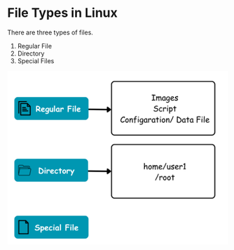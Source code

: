 # File Types in Linux

There are three types of files.

1. Regular File
2. Directory
3. Special Files

<img align = "center" alt = "Linux" hight="600" width="600" src = "https://github.com/anik-devops11/Linux/blob/main/images/File%20type.png"> </br>